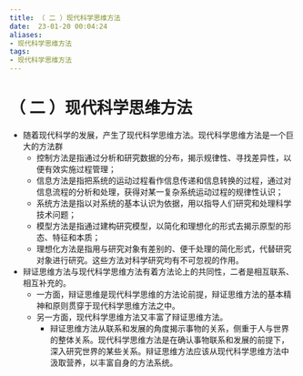 ```yaml
---
title: （ 二 ）现代科学思维方法
date:  23-01-20 00:04:24
aliases: 
- 现代科学思维方法
tags: 
- 现代科学思维方法
---
```


# （ 二 ）现代科学思维方法

- 随着现代科学的发展，产生了现代科学思维方法。现代科学思维方法是一个巨大的方法群
	- 控制方法是指通过分析和研究数据的分布，揭示规律性、寻找差异性，以便有效实施过程管理；
	- 信息方法是指把系统的运动过程看作信息传递和信息转换的过程，通过对信息流程的分析和处理，获得对某一复杂系统运动过程的规律性认识；
	- 系统方法是指以对系统的基本认识为依据，用以指导人们研究和处理科学技术问题；
	- 模型方法是指通过建构研究模型，以简化和理想化的形式去揭示原型的形态、特征和本质；
	- 理想化方法是指用与研究对象有差别的、便千处理的简化形式，代替研究对象进行研究。这些方法对科学研究均有不可忽视的作用。
- 辩证思维方法与现代科学思维方法有着方法论上的共同性，二者是相互联系、相互补充的。
	- 一方面，辩证思维是现代科学思维的方法论前提，辩证思维方法的基本精神和原则贯穿于现代科学思维方法之中。
	- 另一方面，现代科学思维方法又丰富了辩证思维方法。
		- 辩证思维方法从联系和发展的角度揭示事物的关系，侧重于人与世界的整体关系。现代科学思维方法是在确认事物联系和发展的前提下，深入研究世界的某些关系。辩证思维方法应该从现代科学思维方法中汲取营养，以丰富自身的方法系统。